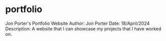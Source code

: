 # portfolio
Jon Porter's Portfolio Website
Author: Jon Porter
Date: 18/April/2024
Description: A website that I can showcase my projects that I have worked on.
